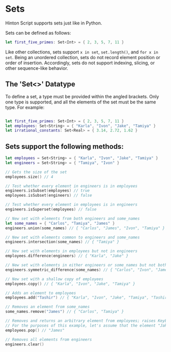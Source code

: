 # Sets
Hinton Script supports sets just like in Python.

Sets can be defined as follows:
```swift
let first_five_primes: Set<Int> = { 2, 3, 5, 7, 11 }
```

Like other collections, sets support `x in set`, `set.length()`, and `for x in set`. Being an unordered collection, sets do not record element position or order of insertion. Accordingly, sets do not support indexing, slicing, or other sequence-like behavior.

## The 'Set<>' Datatype
To define a set, a type must be provided within the angled brackets. Only one type is supported, and all the elements of the set must be the same type. For example:
```swift

let first_five_primes: Set<Int> = { 2, 3, 5, 7, 11 }
let employees: Set<String> = { "Karla", "Ivon", "Jake", "Tamiya" }
let irrational_constants: Set<Real> = { 3.14, 2.72, 1.62 }
```

## Sets support the following methods:
```swift
let employees = Set<String> = { "Karla", "Ivon", "Jake", "Tamiya" }
let engineers = Set<String> = { "Tamiya", "Ivon" }

// Gets the size of the set
employees.size() // 4

// Test whether every element in engineers is in employees
engineers.isSubset(employees) // true
employees.isSubset(engineers) // false

// Test whether every element in employees is in engineers
engineers.isSuperset(employees) // false

// New set with elements from both engineers and some_names
let some_names = { "Carlos", "Tamiya", "James" }
engineers.union(some_names) // { "Carlos", "James", "Ivon", "Tamiya" }

// New set with elements common to engineers and some_names
engineers.intersection(some_names) // { "Tamiya" }

// New set with elements in employees but not in engineers
employees.difference(engineers) // { "Karla", "Jake" }

// New set with elements in either engineers or some_names but not both
engineers.symmetric_difference(some_names) // { "Carlos", "Ivon", "James" }

// New set with a shallow copy of employees
employees.copy() // { "Karla", "Ivon", "Jake", "Tamiya" }

// Adds an element to employees
employees.add("Tashir") // { "Karla", "Ivon", "Jake", "Tamiya", "Tashir" }

// Removes an element from some_names
some_names.remove("James") // { "Carlos", "Tamiya" }

// Removes and returns an arbitrary element from employees; raises KeyError if empty.
// For the purposes of this example, let's assume that the element "Jake" was removed from the set.
employees.pop() // "James"

// Removes all elements from engineers
engineers.clear()
```
